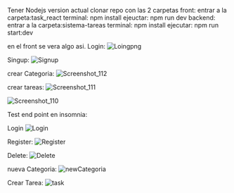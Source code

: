 Tener Nodejs version actual
clonar repo con las 2 carpetas
front:
entrar a la carpeta:task_react
terminal: npm install
ejeuctar: npm run dev
backend:
entrar a la carpeta:sistema-tareas
terminal: npm install
ejecutar: npm run start:dev

en el front se vera algo asi.
Login: ![Loingpng](https://github.com/user-attachments/assets/22990340-8315-47b4-b4e2-d8b6e9b46f6e)

Singup: ![Signup](https://github.com/user-attachments/assets/4354c7fc-338d-43a6-af31-d956fc8621b3)

crear Categoria: ![Screenshot_112](https://github.com/user-attachments/assets/2e309327-c4c1-40a9-b044-d640847105b3)

crear tareas: 
![Screenshot_111](https://github.com/user-attachments/assets/28b50b1a-ce02-4b91-98ca-72d381589590)

![Screenshot_110](https://github.com/user-attachments/assets/87e57b6f-6fef-4e4f-9976-59a80b7f6e8d)


Test end point en insomnia:

Login
![Login](https://github.com/user-attachments/assets/9c3677cf-ff23-4374-8ad7-eb5c83bfb93d)

Register:
![Register](https://github.com/user-attachments/assets/a4ad6b1f-972b-4a85-81f2-18791a98993f)

Delete:
![Delete](https://github.com/user-attachments/assets/22accda2-c7de-437b-8873-77668d32d2aa)

nueva Categoria:
![newCategoria](https://github.com/user-attachments/assets/1b6eaf6b-263b-4a58-99d0-75881129fed4)

Crear Tarea:
![task](https://github.com/user-attachments/assets/7fbe42fa-175f-425d-ad28-3d87d407e58c)
